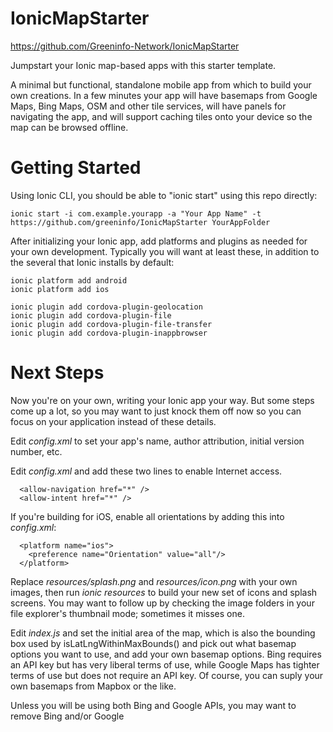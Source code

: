 # IonicMapStarter

https://github.com/Greeninfo-Network/IonicMapStarter

Jumpstart your Ionic map-based apps with this starter template.

A minimal but functional, standalone mobile app from which to build your own creations. In a few minutes your app will have basemaps from Google Maps, Bing Maps, OSM and other tile services, will have panels for navigating the app, and will support caching tiles onto your device so the map can be browsed offline.


# Getting Started

Using Ionic CLI, you should be able to "ionic start" using this repo directly:

```
ionic start -i com.example.yourapp -a "Your App Name" -t https://github.com/greeninfo/IonicMapStarter YourAppFolder
```

After initializing your Ionic app, add platforms and plugins as needed for your own development. Typically you will want at least these, in addition to the several that Ionic installs by default:

```
ionic platform add android
ionic platform add ios

ionic plugin add cordova-plugin-geolocation
ionic plugin add cordova-plugin-file
ionic plugin add cordova-plugin-file-transfer
ionic plugin add cordova-plugin-inappbrowser
```


# Next Steps

Now you're on your own, writing your Ionic app your way. But some steps come up a lot, so you may want to just knock them off now so you can focus on your application instead of these details.

Edit _config.xml_ to set your app's name, author attribution, initial version number, etc.

Edit _config.xml_ and add these two lines to enable Internet access.

```
  <allow-navigation href="*" />
  <allow-intent href="*" />
```

If you're building for iOS, enable all orientations by adding this into _config.xml_:

```
  <platform name="ios">
    <preference name="Orientation" value="all"/>
  </platform>
```

Replace _resources/splash.png_ and _resources/icon.png_ with your own images, then run _ionic resources_ to build your new set of icons and splash screens. You may want to follow up by checking the image folders in your file explorer's thumbnail mode; sometimes it misses one.

Edit _index.js_ and set the initial area of the map, which is also the bounding box used by isLatLngWithinMaxBounds() and pick out what basemap options you want to use, and add your own basemap options. Bing requires an API key but has very liberal terms of use, while Google Maps has tighter terms of use but does not require an API key. Of course, you can suply your own basemaps from Mapbox or the like.

Unless you will be using both Bing and Google APIs, you may want to remove Bing and/or Google <script> tags from _index.html_ in order to speed up loading and reduce memory usage.


# The Bits and Pieces

This app brings together a few other libraries, and it's only right to mention them.

* Ionic framework. http://ionicframework.com/
* Leaflet. http://leafletjs.com/
* Bing Maps and shamrov's Bing-Leaflet plugin. https://github.com/shramov/leaflet-plugins
* Google Maps and shamrov's Google-Leaflet plugin. https://github.com/shramov/leaflet-plugins
* angular-leaflet-directive by tombatossals, but this is a modified version to support popups and bounds. https://github.com/tombatossals/angular-leaflet-directive


# Ionic's Official Map Template

Ionic does have an official map starter template, which deserves a word.

    https://github.com/driftyco/ionic-starter-maps

This template has only one page, and a sidemenu-based slide-in menu on the left. It has a few shortcomings and inflexibilities, which IonicMapStarter addresses:
* It has only one single panel and a sidemenu. If you want to switch to another panel, no mechanism is provided; sidemenu really does restrict you in that regard.
* When you switch panels Leaflet misbehaves and malfunctions (the old "hdden DIV" problem). IonicMapStarter works around that.
* IonicMapStarter supports buttons in both the top-right and top-left corners, and these are customized in each view. Sidemenu hogs the top-left corner, and doesn't allow you to place an icon in the top-right.
* It uses Google Maps which has usage restrictions and other potential concerns for your use case. This uses Leaflet so you're without restriction, but also provides working code for Bing Maps and Google Maps.
* IonicMapStarter adds caching of tiles for offline use, as well as a UI for intentionally caching areas of the map. This can be extended to cache around an address, to cache the region of a park, etc.

This isn't to disparage the fabulous work that is Ionic, of course! But it demonstrates that for your use case one or the other may be preferable.


# Phonegap Build

The content of the _www_ folder should be ready-to-run app with Phonegap Build. You should be able to ZIP up just the _www_ content and upload to PGB.

I myself do not use Phonegap Build, and cannot provide support for it.

